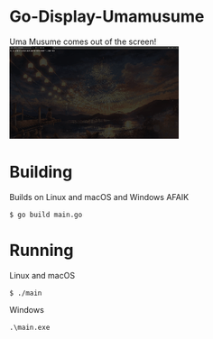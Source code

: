 # Go-Display-Umamusume
Uma Musume comes out of the screen!   
![demo](./images/readme.gif)


# Building
Builds on Linux and macOS and Windows AFAIK
```
$ go build main.go
```

# Running
Linux and macOS
```
$ ./main
```

Windows
```
.\main.exe
```